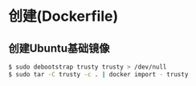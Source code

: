 # 创建(Dockerfile)
## 创建Ubuntu基础镜像
```bash
$ sudo debootstrap trusty trusty > /dev/null
$ sudo tar -C trusty -c . | docker import - trusty
```
